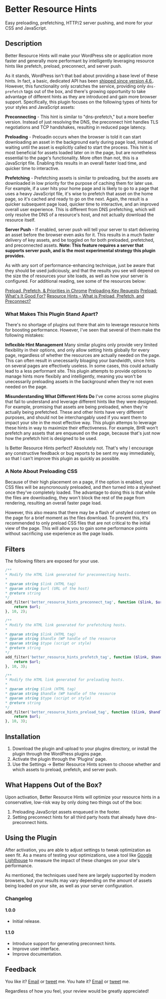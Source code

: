 # Better Resource Hints
Easy preloading, prefetching, HTTP/2 server pushing, and more for your CSS and JavaScript.

## Description
Better Resource Hints will make your WordPress site or application more faster and generally more performant by intelligently leveraging resource hints like prefetch, preload, preconnect, and server push.

As it stands, WordPress isn't that bad about providing a base level of these hints. In fact, a basic, dedicated API has been [shipped since version 4.6.](https://make.wordpress.org/core/2016/07/06/resource-hints-in-4-6/). However, this functionality only scratches the service, providing only `dns-prefetch` tags out of the box, and there's growing opportunity to take advantage of different hints as they are introduced and gain more browser support. Specifically, this plugin focuses on the following types of hints for your styles and JavaScript assets:

**Preconnecting** - This hint is similar to "dns-prefetch," but a more beefier version. Instead of just resolving the DNS, the preconnect hint handles TLS negotiations and TCP handshakes, resulting in reduced page latency. 

**Preloading** - Preloadin occurs when the browser is told it can start downloading an asset in the background early during page load, instead of waiting until the asset is explicitly called to start the process. This hint is most beneficial for assets loaded later on in the page, but are nonetheless essential to the page's functionality. More often than not, this is a JavaScript file. Enabling this results in an overall faster load time, and quicker time to interactive.

**Prefetching** - Prefetching assets is similar to preloading, but the assets are downloaded in low priority for the purpose of caching them for later use. For example, if a user hits your home page and is likely to go to a page that uses a heavy JavaScript file, it's wise to prefetch that asset on the home page, so it's cached and ready to go on the next. Again, the result is a quicker subsequent page load, quicker time to interactive, and an improved overall user experience. This is different from DNS prefetching, which will only resolve the DNS of a resource's host, and not actually download the resource itself.

**Server Push** - If enabled, server push will tell your server to start delivering an asset before the browser even asks for it. This results in a much faster delivery of key assets, and be toggled on for both preloaded, prefetched, and preconnected assets. **Note: This feature requires a server that supports server push, and is the most experimental strategy this plugin provides.**

As with any sort of performance-enhancing technique, just be aware that they should be used judiciously, and that the results you see will depend on the size the of resources your site loads, as well as how your server is configured. For additional reading, see some of the resources below:

[Preload, Prefetch, & Priorities in Chrome](https://medium.com/reloading/preload-prefetch-and-priorities-in-chrome-776165961bbf)
[Preloading Key Requests](https://developers.google.com/web/tools/lighthouse/audits/preload)
[Preload: What's It Good For?](https://www.smashingmagazine.com/2016/02/preload-what-is-it-good-for/)
[Resource Hints – What is Preload, Prefetch, and Preconnect?](https://www.keycdn.com/blog/resource-hints/)

### What Makes This Plugin Stand Apart?
There's no shortage of plugins out there that aim to leverage resource hints for boosting performance. However, I've seen that several of them make the following mistakes:

**Inflexible Hint Management** Many similar plugins only provide very limited flexibility in their options, and only allow setting hints globally for every page, regardless of whether the resources are actually needed on the page. This can often result in unecessarily bloaging your bandwidth, since hints on several pages are effectively useless. In some cases, this could actually lead to a less performant site. This plugin attempts to provide options to manage hints more flexibily and intelligently, meaning you won't be unecessarily preloading assets in the background when they're not even needed on the page. 

**Misunderstanding What Different Hints Do** I've come across some plugins that fail to understand and leverage different hints like they were designed. For example, promising that assets are being preloaded, when they're actually being prefetched. These and other hints have very different purposes, and should not be interchangably used if you want them to impact your site in the most effective way. This plugin attemps to leverage these hints in way to maximize their effectiveness. For example, BHR won't prefetch any assets that are enqueued on the page, because that's just now how the prefetch hint is designed to be used.

Is Better Resource Hints perfect? Absolutely not. That's why I encourage any constructive feedback or bug reports to be sent my way immediately, so that I can't improve this plugin as quickly as possible. 

### A Note About Preloading CSS

Because of their high placement on a page, if the option is enabled, your CSS files will be asyncronously preloaded, and _then_ turned into a stylesheet once they've completely loaded. The advantage to doing this is that while the files are downloading, they won't block the rest of the page from rendering, resulting an overall faster page load.

However, this also means that there may be a flash of unstyled content on the page for a brief moment as the files download. To prevent this, it's recommended to only preload CSS files that are not critical to the initial view of the page. This will allow you to gain some performance points without sacrificing use experience as the page loads.

## Filters

The following filters are exposed for your use.

```php
/**
* Modify the HTML link generated for preconnecting hosts.
*
* @param string $link (HTML tag)
* @param string $url (URL of the host)
* @return string
*/
add_filter('better_resource_hints_preconnect_tag', function ($link, $url) {
	return $url;
}, 10, 2);
```

```php
/**
* Modify the HTML link generated for prefetching hosts.
*
* @param string $link (HTML tag)
* @param string $handle (WP handle of the resource
* @param string $type (script or style)
* @return string
*/
add_filter('better_resource_hints_prefetch_tag', function ($link, $handle, $type) {
	return $url;
}, 10, 3);
```

```php
/**
* Modify the HTML link generated for preloading hosts.
*
* @param string $link (HTML tag)
* @param string $handle (WP handle of the resource
* @param string $type (script or style)
* @return string
*/
add_filter('better_resource_hints_preload_tag', function ($link, $handle, $type) {
	return $url;
}, 10, 3);
```

## Installation
1. Download the plugin and upload to your plugins directory, or install the plugin through the WordPress plugins page.
2. Activate the plugin through the 'Plugins' page.
3. Use the Settings -> Better Resource Hints screen to choose whether and which assets to preload, prefetch, and server push.

## What Happens Out of the Box?
Upon activation, Better Resource Hints will optimize your resource hints in a conservative, low-risk way by only doing two things out of the box:

1. Preloading JavaScript assets enqueued in the footer.
2. Setting preconnect hints for all third party hosts that already have dns-preconnect hints.

## Using the Plugin

After activation, you are able to adjust settings to tweak optimization as seen fit. As a means of testing your optimizations, use a tool like [Google Lighthouse](https://developers.google.com/web/tools/lighthouse/) to measure the impact of these changes on your site's performance.

As mentioned, the techniques used here are largely supported by modern browsers, but your results may vary depending on the amount of assets being loaded on your site, as well as your server configuration.

### Changelog

#### 1.0.0
* Initial release.

#### 1.1.0
* Introduce support for generating preconnect hints. 
* Improve user interface. 
* Improve documentation.

## Feedback
You like it? [Email](mailto:alex@macarthur.me) or [tweet](http://www.twitter.com/amacarthur) me. You hate it? [Email](mailto:alex@macarthur.me) or [tweet](http://www.twitter.com/amacarthur) me.

Regardless of how you feel, your review would be greatly appreciated!
